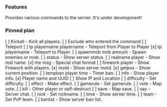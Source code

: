 ### Features
Provides various commands to the server.
It's under development!

### Pinned plan
[ ] Kickall - Kick all players.
  [ ] Exclude who entered the command
[ ] Teleport
  [ ] tp playername playername - Teleport from Player to Player
  [x] tp playername - Teleport to Player.
[ ] spawnmob mob amount - Spawn enemies or mob.
[ ] status - Show server status.
[ ] realname player - Show real name.
[x] me msg - Special chat format
[ ] firework player - Show Firework with players.
[x] motd - Show server motd.
[x] getpos - Show current position.
[ ] tempban player time - Timer ban.
[ ] info - Show player info.
  [x] Player name and UUID
  [ ] Show IP and Location
[ ] difficulty - Set difficulty.
[ ] effect - Make effect.
[ ] gamerule - Set gamerule.
[ ] vote - Map vote.
[ ] kill - Other player or self-destruct
[ ] save - Map save.
[ ] say - Server chat.
[ ] nick - Set nickname.
[ ] time - Show server time.
[ ] team - Set PvP team.
[ ] banlist - Show server ban list.